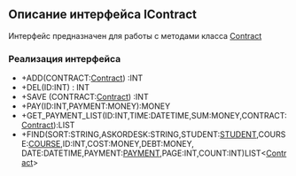 ## Описание интерфейса IContract

Интерфейс предназначен для работы с методами класса [Contract](Contract.md)

### Реализация интерфейса
- +ADD(CONTRACT:[Contract](Contract.md)) :INT
- +DEL(ID:INT)  : INT
- +SAVE (CONTRACT:[Contract](Contract.md)) :INT
- +PAY(ID:INT,PAYMENT:MONEY):MONEY
- +GET_PAYMENT_LIST(ID:INT,TIME:DATETIME,SUM:MONEY,CONTRACT:[Contract](Contract.md)):LIST<PAYMENT>
- +FIND(SORT:STRING,ASKORDESK:STRING,STUDENT:[STUDENT](Student.md),COURSE:[COURSE](Course.md),ID:INT,COST:MONEY,DEBT:MONEY, DATE:DATETIME,PAYMENT:[PAYMENT](Payment.md),PAGE:INT,COUNT:INT)LIST<[Contract](Contract.md)>
